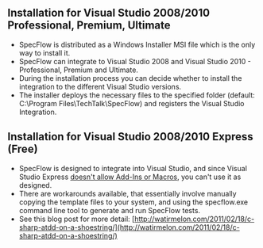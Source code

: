 ## Installation for Visual Studio 2008/2010 Professional, Premium, Ultimate
* SpecFlow is distributed as a Windows Installer MSI file which is the only way to install it. 
* SpecFlow can integrate to Visual Studio 2008 and Visual Studio 2010 - Professional, Premium and Ultimate.
* During the installation process you can decide whether to install the integration to the different Visual Studio versions.
* The installer deploys the necessary files to the specified folder (default: C:\Program Files\TechTalk\SpecFlow) and registers the Visual Studio Integration.

## Installation for Visual Studio 2008/2010 Express (Free)
* SpecFlow is designed to integrate into Visual Studio, and since Visual Studio Express [doesn't allow Add-Ins or Macros](http://stackoverflow.com/questions/86562/what-is-missing-in-the-visual-studio-2008-express-editions), you can't use it as designed.
* There are workarounds available, that essentially involve manually copying the template files to your system, and using the specflow.exe command line tool to generate and run SpecFlow tests.
* See this blog post for more detail: [http://watirmelon.com/2011/02/18/c-sharp-atdd-on-a-shoestring/](http://watirmelon.com/2011/02/18/c-sharp-atdd-on-a-shoestring/) 
